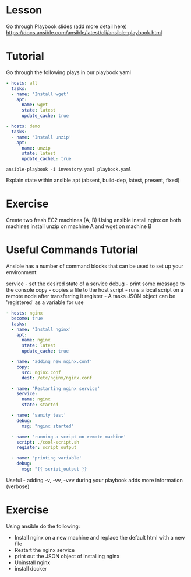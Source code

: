 # Lesson 
Go through Playbook slides (add more detail here)
https://docs.ansible.com/ansible/latest/cli/ansible-playbook.html

# Tutorial
Go through the following plays in our playbook yaml

```yaml
- hosts: all
  tasks:
  - name: 'Install wget'
    apt: 
      name: wget
      state: latest
      update_cache: true

- hosts: demo
  tasks:
  - name: 'Install unzip'
    apt:
      name: unzip
      state: latest
      update_cacheL: true
```
`ansible-playbook -i inventory.yaml playbook.yaml`

Explain state within ansible apt (absent, build-dep, latest, present, fixed)

# Exercise 
Create two fresh EC2 machines (A, B)
Using ansible install nginx on both machines
install unzip on machine A and wget on machine B


# Useful Commands Tutorial
Ansible has a number of command blocks that can be used to set up your environment:

service - set the desired state of a service
debug - print some message to the console
copy - copies a file to the host
script - runs a local script on a remote node after transferring it
register - A tasks JSON object can be 'registered' as a variable for use 

```yaml
- hosts: nginx
  become: true
  tasks:
  - name: 'Install nginx'
    apt:
      name: nginx
      state: latest
      update_cache: true

  - name: 'adding new nginx.conf'
    copy:
      src: nginx.conf
      dest: /etc/nginx/nginx.conf

  - name: 'Restarting nginx service'
    service:
      name: nginx
      state: started

  - name: 'sanity test'
    debug:
      msg: "nginx started"

  - name: 'running a script on remote machine'
    script: ./cool-script.sh
    register: script_output

  - name: 'printing variable'
    debug:
      msg: "{{ script_output }}
```

Useful - adding -v, -vv, -vvv during your playbook adds more information (verbose)

# Exercise 
Using ansible do the following: 
- Install nginx on a new machine and replace the default html with a new file 
- Restart the nginx service
- print out the JSON object of installing nginx 
- Uninstall nginx 
- install docker

